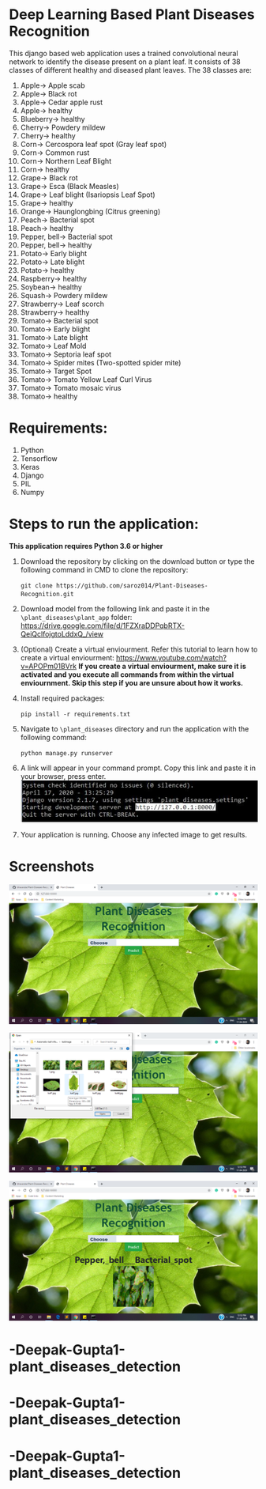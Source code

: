 # Deep Learning Based Plant Diseases Recognition
  This django based web application uses a trained convolutional neural network to identify the disease present on a plant leaf. It consists of 38 classes of 
  different healthy and diseased plant leaves. The 38 classes are:
  
  01. Apple-> Apple scab
  02. Apple-> Black rot
  03. Apple-> Cedar apple rust
  04. Apple-> healthy
  05. Blueberry-> healthy
  06. Cherry-> Powdery mildew
  07. Cherry-> healthy
  08. Corn-> Cercospora leaf spot (Gray leaf spot)
  09. Corn-> Common rust
  10. Corn-> Northern Leaf Blight
  11. Corn-> healthy
  12. Grape-> Black rot
  13. Grape-> Esca (Black Measles)
  14. Grape-> Leaf blight (Isariopsis Leaf Spot)
  15. Grape-> healthy
  16. Orange-> Haunglongbing (Citrus greening)
  17. Peach-> Bacterial spot
  18. Peach-> healthy
  19. Pepper, bell-> Bacterial spot
  20. Pepper, bell-> healthy
  21. Potato-> Early blight
  22. Potato-> Late blight
  23. Potato-> healthy
  24. Raspberry-> healthy
  25. Soybean-> healthy
  26. Squash-> Powdery mildew
  27. Strawberry-> Leaf scorch
  28. Strawberry-> healthy
  29. Tomato-> Bacterial spot
  30. Tomato-> Early blight
  31. Tomato-> Late blight
  32. Tomato-> Leaf Mold
  33. Tomato-> Septoria leaf spot
  34. Tomato-> Spider mites (Two-spotted spider mite)
  35. Tomato-> Target Spot
  36. Tomato-> Tomato Yellow Leaf Curl Virus
  37. Tomato-> Tomato mosaic virus
  38. Tomato-> healthy

# Requirements:
  01. Python
  02. Tensorflow
  03. Keras
  04. Django
  05. PIL
  06. Numpy
  
# Steps to run the application:
**This application requires Python 3.6 or higher**

  01. Download the repository by clicking on the download button or type the following command in CMD to clone the repository:
      
      `git clone https://github.com/saroz014/Plant-Diseases-Recognition.git`

  02. Download model from the following link and paste it in the `\plant_diseases\plant_app` folder: 
    https://drive.google.com/file/d/1FZXraDDPqbRTX-QeiQclfojgtoLddxQ_/view

  03. (Optional) Create a virtual enviourment. Refer this tutorial to learn how to create a virtual enviourment:
    https://www.youtube.com/watch?v=APOPm01BVrk
    **If you create a virtual enviourment, make sure it is activated and you execute all commands from within the virtual enviournment. Skip this step if you are unsure about how it works.**

  04. Install required packages:
      
      `pip install -r requirements.txt`

  05. Navigate to `\plant_diseases` directory and run the application with the following command:
      
      `python manage.py runserver`

  06. A link will appear in your command prompt. Copy this link and paste it in your browser, press enter.
    ![](screenshots/runserver_link.JPG "Copy this address")

  07. Your application is running. Choose any infected image to get results.

# Screenshots
  
  ![](screenshots/home.png "Home Page")

  ![](screenshots/choose_img.png "Choose Image")

  ![](screenshots/Output_img.png "Output of running manage.py")



# -Deepak-Gupta1-plant_diseases_detection
# -Deepak-Gupta1-plant_diseases_detection
# -Deepak-Gupta1-plant_diseases_detection
